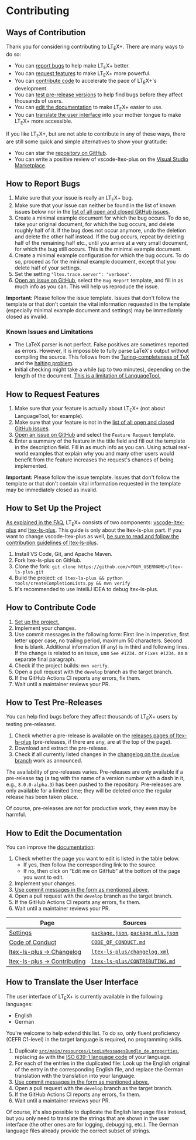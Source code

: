 <!--
   - Copyright (C) 2019-2023 Julian Valentin, LTeX Development Community
   -
   - This Source Code Form is subject to the terms of the Mozilla Public
   - License, v. 2.0. If a copy of the MPL was not distributed with this
   - file, You can obtain one at https://mozilla.org/MPL/2.0/.
   -->

# Contributing

## Ways of Contribution

Thank you for considering contributing to LT<sub>E</sub>X+. There are many ways to do so:

- You can [report bugs](#how-to-report-bugs) to help make LT<sub>E</sub>X+ better.
- You can [request features](#how-to-request-features) to make LT<sub>E</sub>X+ more powerful.
- You can [contribute code](#how-to-contribute-code) to accelerate the pace of LT<sub>E</sub>X+'s development.
- You can [test pre-release versions](#how-to-test-pre-releases) to help find bugs before they affect thousands of users.
- You can [edit the documentation](#how-to-edit-the-documentation) to make LT<sub>E</sub>X+ easier to use.
- You can [translate the user interface](#how-to-translate-the-user-interface) into your mother tongue to make LT<sub>E</sub>X+ more accessible.

If you like LT<sub>E</sub>X+, but are not able to contribute in any of these ways, there are still some quick and simple alternatives to show your gratitude:

- You can star the [repository on GitHub](https://github.com/ltex-plus/ltex-ls-plus).
- You can write a positive review of vscode-ltex-plus on the [Visual Studio Marketplace](https://marketplace.visualstudio.com/items?itemName=ltex-plus.vscode-ltex-plus).

## How to Report Bugs

1. Make sure that your issue is really an LT<sub>E</sub>X+ bug.
2. Make sure that your issue can neither be found in the list of known issues below nor in the [list of all open and closed GitHub issues](https://github.com/ltex-plus/ltex-ls-plus/issues?q=is%3Aissue).
3. Create a minimal example document for which the bug occurs. To do so, take your original document, for which the bug occurs, and delete roughly half of it. If the bug does not occur anymore, undo the deletion and delete the other half instead. If the bug occurs, repeat by deleting half of the remaining half etc., until you arrive at a very small document, for which the bug still occurs. This is the minimal example document.
4. Create a minimal example configuration for which the bug occurs. To do so, proceed as for the minimal example document, except that you delete half of your settings.
5. Set the setting `"ltex.trace.server": "verbose"`.
6. [Open an issue on GitHub](https://github.com/ltex-plus/ltex-ls-plus/issues/new/choose), select the `Bug Report` template, and fill in as much info as you can. This will help us reproduce the issue.

**Important:** Please follow the issue template. Issues that don't follow the template or that don't contain the vital information requested in the template (especially minimal example document and settings) may be immediately closed as invalid.

### Known Issues and Limitations

- The LaTeX parser is not perfect. False positives are sometimes reported as errors. However, it is impossible to fully parse LaTeX's output without compiling the source. This follows from the [Turing-completeness of TeX](https://en.wikipedia.org/w/index.php?title=TeX&oldid=979062806#Typesetting_system) and the [halting problem](https://en.wikipedia.org/w/index.php?title=Halting_problem&oldid=979261081).
- Initial checking might take a while (up to two minutes), depending on the length of the document. [This is a limitation of LanguageTool.](https://ltex-plus.github.io/ltex-plus/faq.html#why-does-ltex-have-such-a-high-cpu-load)

## How to Request Features

1. Make sure that your feature is actually about LT<sub>E</sub>X+ (not about LanguageTool, for example).
2. Make sure that your feature is not in the [list of all open and closed GitHub issues](https://github.com/ltex-plus/ltex-ls-plus/issues?q=is%3Aissue).
3. [Open an issue on GitHub](https://github.com/ltex-plus/ltex-ls-plus/issues/new/choose) and select the `Feature Request` template.
4. Enter a summary of the feature in the title field and fill out the template in the description field. Fill in as much info as you can. Using actual real-world examples that explain why you and many other users would benefit from the feature increases the request's chances of being implemented.

**Important:** Please follow the issue template. Issues that don't follow the template or that don't contain vital information requested in the template may be immediately closed as invalid.

## How to Set Up the Project

[As explained in the FAQ](https://ltex-plus.github.io/ltex-plus/faq.html#whats-the-difference-between-vscode-ltex-ltex-ls-and-languagetool), LT<sub>E</sub>X+ consists of two components: [vscode-ltex-plus](https://github.com/ltex-plus/vscode-ltex-plus) and [ltex-ls-plus](https://github.com/ltex-plus/ltex-ls-plus). This guide is only about the ltex-ls-plus part. If you want to change vscode-ltex-plus as well, [be sure to read and follow the contribution guidelines of ltex-ls-plus](https://ltex-plus.github.io/ltex-plus/vscode-ltex/contributing.html).

1. Install VS Code, Git, and Apache Maven.
2. Fork ltex-ls-plus on GitHub.
3. Clone the fork: `git clone https://github.com/<YOUR_USERNAME>/ltex-ls-plus.git`
4. Build the project: `cd ltex-ls-plus && python tools/createCompletionLists.py && mvn verify`
5. It's recommended to use IntelliJ IDEA to debug ltex-ls-plus.

## How to Contribute Code

1. [Set up the project.](#how-to-set-up-the-project)
2. Implement your changes.
3. Use commit messages in the following form: First line in imperative, first letter upper case, no trailing period, maximum 50 characters. Second line is blank. Additional information (if any) is in third and following lines. If the change is related to an issue, use `See #1234.` or `Fixes #1234.` as a separate final paragraph.
4. Check if the project builds: `mvn verify`.
5. Open a pull request with the `develop` branch as the target branch.
6. If the GitHub Actions CI reports any errors, fix them.
7. Wait until a maintainer reviews your PR.

## How to Test Pre-Releases

You can help find bugs before they affect thousands of LT<sub>E</sub>X+ users by testing pre-releases.

1. Check whether a pre-release is available on the [releases pages of ltex-ls-plus](https://github.com/ltex-plus/ltex-ls-plus/releases) (pre-releases, if there are any, are at the top of the page).
2. Download and extract the pre-release.
3. Check if all currently listed changes in the [changelog on the `develop` branch](https://github.com/ltex-plus/ltex-ls-plus/blob/develop/changelog.xml) work as announced.

The availability of pre-releases varies. Pre-releases are only available if a pre-release tag (a tag with the name of a version number with a dash in it, e.g., `8.0.0-alpha.3`) has been pushed to the repository. Pre-releases are only available for a limited time; they will be deleted once the regular release has been taken place.

Of course, pre-releases are not for productive work, they even may be harmful.

## How to Edit the Documentation

You can improve the [documentation](https://ltex-plus.github.io/ltex-plus):

1. Check whether the page you want to edit is listed in the table below.
   - If yes, then follow the corresponding link to the source.
   - If no, then click on “Edit me on GitHub” at the bottom of the page you want to edit.
2. Implement your changes.
3. [Use commit messages in the form as mentioned above.](#how-to-contribute-code)
4. Open a pull request with the `develop` branch as the target branch.
5. If the GitHub Actions CI reports any errors, fix them.
6. Wait until a maintainer reviews your PR.

| Page | Sources |
| ---- | ------- |
| [Settings](https://ltex-plus.github.io/ltex-plus/settings.html) | [`package.json`](https://github.com/ltex-plus/vscode-ltex-plus/blob/develop/package.json), [`package.nls.json`](https://github.com/ltex-plus/vscode-ltex-plus/blob/develop/package.nls.json) |
| [Code of Conduct](https://ltex-plus.github.io/ltex-plus/code-of-conduct.html) | [`CODE_OF_CONDUCT.md`](https://github.com/ltex-plus/vscode-ltex-plus/blob/develop/CODE_OF_CONDUCT.md) |
| [ltex-ls-plus → Changelog](https://ltex-plus.github.io/ltex-plus/ltex-ls-plus/changelog.html) | [`ltex-ls-plus/changelog.xml`](https://github.com/ltex-plus/ltex-ls-plus/blob/develop/changelog.xml) |
| [ltex-ls-plus → Contributing](https://ltex-plus.github.io/ltex-plus/ltex-ls-plus/contributing.html) | [`ltex-ls-plus/CONTRIBUTING.md`](https://github.com/ltex-plus/ltex-ls-plus/blob/develop/CONTRIBUTING.md) |

## How to Translate the User Interface

The user interface of LT<sub>E</sub>X+ is currently available in the following languages:

- English
- German

You're welcome to help extend this list. To do so, only fluent proficiency (CEFR C1-level) in the target language is required, no programming skills.

1. Duplicate [`src/main/resources/LtexLsMessagesBundle_de.properties`](https://github.com/ltex-plus/ltex-ls-plus/blob/develop/src/main/resources/LtexLsMessagesBundle_de.properties), replacing `de` with the [ISO 639-1 language code](https://en.wikipedia.org/wiki/List_of_ISO_639-1_codes) of your language.
2. For each of the entries in the duplicated file: Look up the English original of the entry in the corresponding English file, and replace the German translation with the translation into your language.
3. [Use commit messages in the form as mentioned above.](#how-to-contribute-code)
4. Open a pull request with the `develop` branch as the target branch.
5. If the GitHub Actions CI reports any errors, fix them.
6. Wait until a maintainer reviews your PR.

Of course, it's also possible to duplicate the English language files instead, but you only need to translate the strings that are shown in the user interface (the other ones are for logging, debugging, etc.). The German language files already provide the correct subset of strings.
